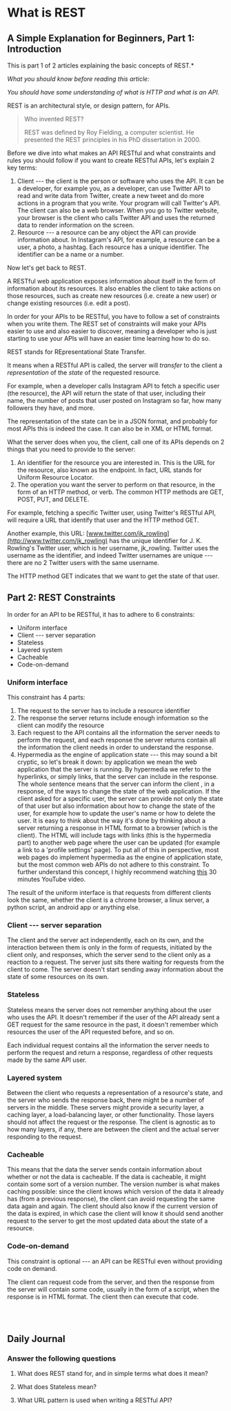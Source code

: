 # What is REST

##  A Simple Explanation for Beginners, Part 1: Introduction

This is part 1 of 2 articles explaining the basic concepts of REST.*

*What you should know before reading this article:*

*You should have some understanding of what is HTTP and what is an API.*

REST is an architectural style, or design pattern, for APIs.

> Who invented REST?
>
> REST was defined by Roy Fielding, a computer scientist. He presented the REST principles in his PhD dissertation in 2000.

Before we dive into what makes an API RESTful and what constraints and rules you should follow if you want to create RESTful APIs, let's explain 2 key terms:

1.  Client --- the client is the person or software who uses the API. It can be a developer, for example you, as a developer, can use Twitter API to read and write data from Twitter, create a new tweet and do more actions in a program that you write. Your program will call Twitter's API. The client can also be a web browser. When you go to Twitter website, your browser is the client who calls Twitter API and uses the returned data to render information on the screen.
2.  Resource --- a resource can be any object the API can provide information about. In Instagram's API, for example, a resource can be a user, a photo, a hashtag. Each resource has a unique identifier. The identifier can be a name or a number.

Now let's get back to REST.

A RESTful web application exposes information about itself in the form of information about its resources. It also enables the client to take actions on those resources, such as create new resources (i.e. create a new user) or change existing resources (i.e. edit a post).

In order for your APIs to be RESTful, you have to follow a set of constraints when you write them. The REST set of constraints will make your APIs easier to use and also easier to discover, meaning a developer who is just starting to use your APIs will have an easier time learning how to do so.

REST stands for REpresentational State Transfer.

It means when a RESTful API is called, the server will *transfer* to the client a *representation* of the *state* of the requested resource.

For example, when a developer calls Instagram API to fetch a specific user (the resource), the API will return the state of that user, including their name, the number of posts that user posted on Instagram so far, how many followers they have, and more.

The representation of the state can be in a JSON format, and probably for most APIs this is indeed the case. It can also be in XML or HTML format.

What the server does when you, the client, call one of its APIs depends on 2 things that you need to provide to the server:

1.  An identifier for the resource you are interested in. This is the URL for the resource, also known as the endpoint. In fact, URL stands for Uniform Resource Locator.
2.  The operation you want the server to perform on that resource, in the form of an HTTP method, or verb. The common HTTP methods are GET, POST, PUT, and DELETE.

For example, fetching a specific Twitter user, using Twitter's RESTful API, will require a URL that identify that user and the HTTP method GET.

Another example, this URL: [www.twitter.com/jk_rowling](http://www.twitter.com/jk_rowling) has the unique identifier for J. K. Rowling's Twitter user, which is her username, jk_rowling. Twitter uses the username as the identifier, and indeed Twitter usernames are unique --- there are no 2 Twitter users with the same username.

The HTTP method GET indicates that we want to get the state of that user.


## Part 2: REST Constraints

In order for an API to be RESTful, it has to adhere to 6 constraints:

-   Uniform interface
-   Client --- server separation
-   Stateless
-   Layered system
-   Cacheable
-   Code-on-demand

### Uniform interface


This constraint has 4 parts:

1.  The request to the server has to include a resource identifier
2.  The response the server returns include enough information so the client can modify the resource
3.  Each request to the API contains all the information the server needs to perform the request, and each response the server returns contain all the information the client needs in order to understand the response.
4.  Hypermedia as the engine of application state --- this may sound a bit cryptic, so let's break it down: by application we mean the web application that the server is running. By hypermedia we refer to the hyperlinks, or simply links, that the server can include in the response. The whole sentence means that the server can inform the client , in a response, of the ways to change the state of the web application. If the client asked for a specific user, the server can provide not only the state of that user but also information about how to change the state of the user, for example how to update the user's name or how to delete the user. It is easy to think about the way it's done by thinking about a server returning a response in HTML format to a browser (which is the client). The HTML will include tags with links (this is the hypermedia part) to another web page where the user can be updated (for example a link to a 'profile settings' page). To put all of this in perspective, most web pages do implement hypermedia as the engine of application state, but the most common web APIs do not adhere to this constraint. To further understand this concept, I highly recommend watching [this](https://www.youtube.com/watch?v=6UXc71O7htc) 30 minutes YouTube video.

The result of the uniform interface is that requests from different clients look the same, whether the client is a chrome browser, a linux server, a python script, an android app or anything else.

### Client --- server separation

The client and the server act independently, each on its own, and the interaction between them is only in the form of requests, initiated by the client only, and responses, which the server send to the client only as a reaction to a request. The server just sits there waiting for requests from the client to come. The server doesn't start sending away information about the state of some resources on its own.

### Stateless

Stateless means the server does not remember anything about the user who uses the API. It doesn't remember if the user of the API already sent a GET request for the same resource in the past, it doesn't remember which resources the user of the API requested before, and so on.

Each individual request contains all the information the server needs to perform the request and return a response, regardless of other requests made by the same API user.

### Layered system

Between the client who requests a representation of a resource's state, and the server who sends the response back, there might be a number of servers in the middle. These servers might provide a security layer, a caching layer, a load-balancing layer, or other functionality. Those layers should not affect the request or the response. The client is agnostic as to how many layers, if any, there are between the client and the actual server responding to the request.

### Cacheable

This means that the data the server sends contain information about whether or not the data is cacheable. If the data is cacheable, it might contain some sort of a version number. The version number is what makes caching possible: since the client knows which version of the data it already has (from a previous response), the client can avoid requesting the same data again and again. The client should also know if the current version of the data is expired, in which case the client will know it should send another request to the server to get the most updated data about the state of a resource.

### Code-on-demand

This constraint is optional --- an API can be RESTful even without providing code on demand.

The client can request code from the server, and then the response from the server will contain some code, usually in the form of a script, when the response is in HTML format. The client then can execute that code.

<br>
<br>

## Daily Journal
### Answer the following questions
1. What does REST stand for, and in simple terms what does it mean?

2. What does Stateless mean?

3. What URL pattern is used when writing a RESTful API?